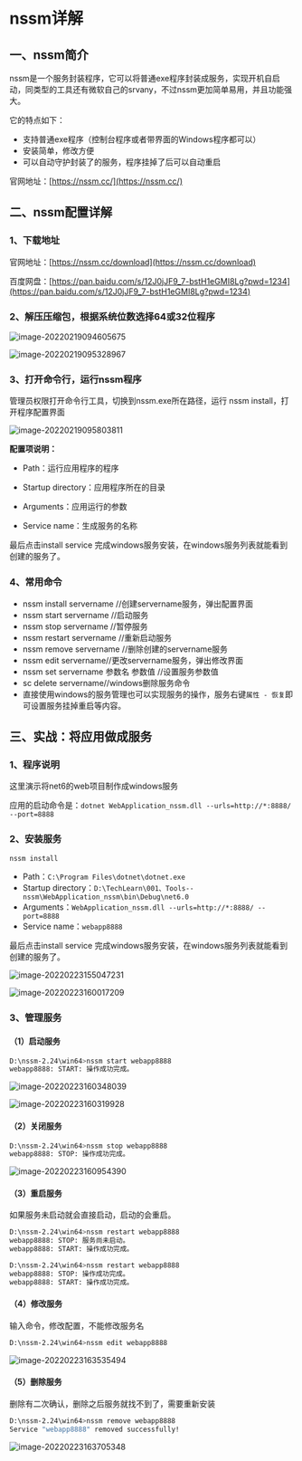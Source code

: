 # nssm详解

## 一、nssm简介

nssm是一个服务封装程序，它可以将普通exe程序封装成服务，实现开机自启动，同类型的工具还有微软自己的srvany，不过nssm更加简单易用，并且功能强大。

它的特点如下：

- 支持普通exe程序（控制台程序或者带界面的Windows程序都可以）
- 安装简单，修改方便
- 可以自动守护封装了的服务，程序挂掉了后可以自动重启

官网地址：[https://nssm.cc/](https://nssm.cc/)

## 二、nssm配置详解

### 1、下载地址

官网地址：[https://nssm.cc/download](https://nssm.cc/download)

百度网盘：[https://pan.baidu.com/s/12J0jJF9_7-bstH1eGMI8Lg?pwd=1234](https://pan.baidu.com/s/12J0jJF9_7-bstH1eGMI8Lg?pwd=1234)

### 2、解压压缩包，根据系统位数选择64或32位程序

![image-20220219094605675](http://cdn.bluecusliyou.com/202202190946710.png)

![image-20220219095328967](http://cdn.bluecusliyou.com/202202190953016.png)

### 3、打开命令行，运行nssm程序

管理员权限打开命令行工具，切换到nssm.exe所在路径，运行 nssm install，打开程序配置界面

![image-20220219095803811](http://cdn.bluecusliyou.com/202202190958882.png)

**配置项说明：**

- Path：运行应用程序的程序
- Startup directory：应用程序所在的目录

- Arguments：应用运行的参数

- Service name：生成服务的名称


最后点击install service 完成windows服务安装，在windows服务列表就能看到创建的服务了。

### 4、常用命令

- nssm install servername //创建servername服务，弹出配置界面
- nssm start servername //启动服务
- nssm stop servername //暂停服务
- nssm restart servername //重新启动服务
- nssm remove servername //删除创建的servername服务
- nssm edit servername//更改servername服务，弹出修改界面
- nssm set  servername 参数名 参数值 //设置服务参数值
- sc delete servername//windows删除服务命令
- 直接使用windows的服务管理也可以实现服务的操作，服务右键`属性 - 恢复`即可设置服务挂掉重启等内容。

## 三、实战：将应用做成服务

### 1、程序说明

这里演示将net6的web项目制作成windows服务

应用的启动命令是：`dotnet WebApplication_nssm.dll --urls=http://*:8888/ --port=8888`

### 2、安装服务

```bash
nssm install
```

- Path：`C:\Program Files\dotnet\dotnet.exe`
- Startup directory：`D:\TechLearn\001、Tools--nssm\WebApplication_nssm\bin\Debug\net6.0`
- Arguments：`WebApplication_nssm.dll --urls=http://*:8888/ --port=8888`
- Service name：`webapp8888`

最后点击install service 完成windows服务安装，在windows服务列表就能看到创建的服务了。

![image-20220223155047231](http://cdn.bluecusliyou.com/202202231550350.png)

![image-20220223160017209](http://cdn.bluecusliyou.com/202202231600257.png)

### 3、管理服务

#### （1）启动服务

```bash
D:\nssm-2.24\win64>nssm start webapp8888
webapp8888: START: 操作成功完成。
```

![image-20220223160348039](http://cdn.bluecusliyou.com/202202231603081.png)

![image-20220223160319928](http://cdn.bluecusliyou.com/202202231603964.png)

#### （2）关闭服务

```bash
D:\nssm-2.24\win64>nssm stop webapp8888
webapp8888: STOP: 操作成功完成。
```

![image-20220223160954390](http://cdn.bluecusliyou.com/202202231609425.png)

#### （3）重启服务

如果服务未启动就会直接启动，启动的会重启。

```bash
D:\nssm-2.24\win64>nssm restart webapp8888
webapp8888: STOP: 服务尚未启动。
webapp8888: START: 操作成功完成。

D:\nssm-2.24\win64>nssm restart webapp8888
webapp8888: STOP: 操作成功完成。
webapp8888: START: 操作成功完成。
```

#### （4）修改服务

输入命令，修改配置，不能修改服务名

```bash
D:\nssm-2.24\win64>nssm edit webapp8888
```

![image-20220223163535494](http://cdn.bluecusliyou.com/202202231635547.png)

#### （5）删除服务

删除有二次确认，删除之后服务就找不到了，需要重新安装

```bash
D:\nssm-2.24\win64>nssm remove webapp8888
Service "webapp8888" removed successfully!
```

![image-20220223163705348](http://cdn.bluecusliyou.com/202202231637397.png)
